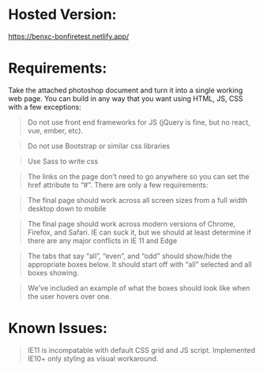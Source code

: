 # Hosted Version:
https://benxc-bonfiretest.netlify.app/


# Requirements:

Take the attached photoshop document and turn it into a single working web page. You can build in any way that you want using HTML, JS, CSS with a few exceptions:

> Do not use front end frameworks for JS (jQuery is fine, but no react, vue, ember, etc).

> Do not use Bootstrap or similar css libraries

> Use Sass to write css

> The links on the page don’t need to go anywhere so you can set the href attribute to “#”. There are only a few requirements:

> The final page should work across all screen sizes from a full width desktop down to mobile

> The final page should work across modern versions of Chrome, Firefox, and Safari. IE can suck it, but we should at least determine if there are any major conflicts in IE 11 and Edge

> The tabs that say “all”, “even”, and “odd” should show/hide the appropriate boxes below. It should start off with “all” selected and all boxes showing.

> We've included an example of what the boxes should look like when the user hovers over one.

# Known Issues:

> IE11 is incompatable with default CSS grid and JS script. Implemented IE10+ only styling as visual workaround.

